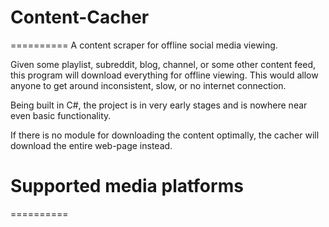 # Content-Cacher
==========
A content scraper for offline social media viewing.

Given some playlist, subreddit, blog, channel, or some other content feed, this program will download everything
for offline viewing. This would allow anyone to get around inconsistent, slow, or no internet connection.

Being built in C#, the project is in very early stages and is nowhere near even basic functionality.

If there is no module for downloading the content optimally, the cacher will download the entire web-page instead.

# Supported media platforms
==========

